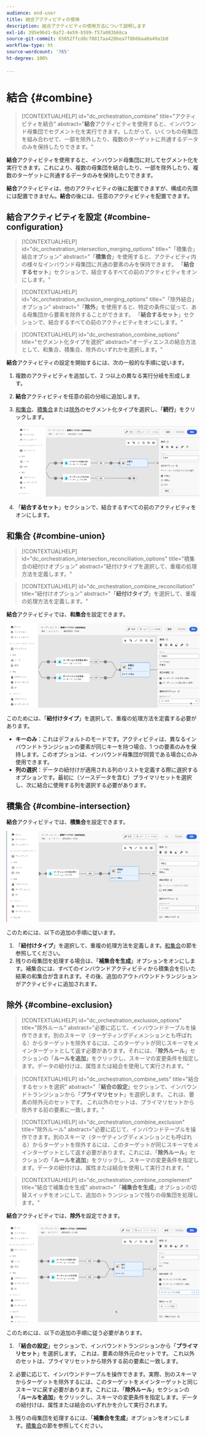 ```yaml
---
audience: end-user
title: 結合アクティビティの使用
description: 結合アクティビティの使用方法について説明します
exl-id: 395e96d1-0af2-4e59-b599-f57a083b68ca
source-git-commit: 65052ffcd8c70817aa428bea7f8b6baa0a49a1b0
workflow-type: ht
source-wordcount: '765'
ht-degree: 100%

---
```


# 結合 {#combine}

>[!CONTEXTUALHELP]
>id="dc_orchestration_combine"
>title="アクティビティを結合"
>abstract="**結合**&#x200B;アクティビティを使用すると、インバウンド母集団でセグメント化を実行できます。したがって、いくつもの母集団を組み合わせて、一部を除外したり、複数のターゲットに共通するデータのみを保持したりできます。"

**結合**&#x200B;アクティビティを使用すると、インバウンド母集団に対してセグメント化を実行できます。これにより、複数の母集団を結合したり、一部を除外したり、複数のターゲットに共通するデータのみを保持したりできます。

**結合**&#x200B;アクティビティは、他のアクティビティの後に配置できますが、構成の先頭には配置できません。**結合**&#x200B;の後には、任意のアクティビティを配置できます。

## 結合アクティビティを設定 {#combine-configuration}

>[!CONTEXTUALHELP]
>id="dc_orchestration_intersection_merging_options"
>title="「積集合」結合オプション"
>abstract="「**積集合**」を使用すると、アクティビティ内の様々なインバウンド母集団に共通の要素のみを保持できます。 「**結合するセット**」セクションで、結合するすべての前のアクティビティをオンにします。"

>[!CONTEXTUALHELP]
>id="dc_orchestration_exclusion_merging_options"
>title="「除外結合」オプション"
>abstract="「**除外**」を使用すると、特定の条件に従って、ある母集団から要素を除外することができます。 「**結合するセット**」セクションで、結合するすべての前のアクティビティをオンにします。"

>[!CONTEXTUALHELP]
>id="dc_orchestration_combine_options"
>title="セグメント化タイプを選択"
>abstract="オーディエンスの結合方法として、和集合、積集合、除外のいずれかを選択します。"

**結合**&#x200B;アクティビティの設定を開始するには、次の一般的な手順に従います。

1. 複数のアクティビティを追加して、2 つ以上の異なる実行分岐を形成します。

1. **結合**&#x200B;アクティビティを任意の前の分岐に追加します。

1. [和集合](#union)、[積集合](#intersection)または[除外](#exclusion)のセグメント化タイプを選択し、「**続行**」をクリックします。

   ![](../assets/combine.png)

1. 「**結合するセット**」セクションで、結合するすべての前のアクティビティをオンにします。

## 和集合 {#combine-union}

>[!CONTEXTUALHELP]
>id="dc_orchestration_intersection_reconciliation_options"
>title="積集合の紐付けオプション"
>abstract="紐付けタイプを選択して、重複の処理方法を定義します。"

>[!CONTEXTUALHELP]
>id="dc_orchestration_combine_reconciliation"
>title="紐付けオプション"
>abstract="「**紐付けタイプ**」を選択して、重複の処理方法を定義します。"

**結合**&#x200B;アクティビティでは、**和集合**&#x200B;を設定できます。

![](../assets/combine-union.png)

このためには、「**紐付けタイプ**」を選択して、重複の処理方法を定義する必要があります。

* **キーのみ**：これはデフォルトのモードです。アクティビティは、異なるインバウンドトランジションの要素が同じキーを持つ場合、1 つの要素のみを保持します。このオプションは、インバウンド母集団が同質である場合にのみ使用できます。
* **列の選択**：データの紐付けが適用される列のリストを定義する際に選択するオプションです。最初に（ソースデータを含む）プライマリセットを選択し、次に結合に使用する列を選択する必要があります。

## 積集合 {#combine-intersection}

**結合**&#x200B;アクティビティでは、**積集合**&#x200B;を設定できます。

![](../assets/combine-intersection.png)

このためには、以下の追加の手順に従います。

1. 「**紐付けタイプ**」を選択して、重複の処理方法を定義します。[和集合](#union)の節を参照してください。
1. 残りの母集団を処理する場合は、「**補集合を生成**」オプションをオンにします。補集合には、すべてのインバウンドアクティビティから積集合を引いた結果の和集合が含まれます。その後、追加のアウトバウンドトランジションがアクティビティに追加されます。

## 除外 {#combine-exclusion}

>[!CONTEXTUALHELP]
>id="dc_orchestration_exclusion_options"
>title="除外ルール"
>abstract="必要に応じて、インバウンドテーブルを操作できます。別のスキーマ（ターゲティングディメンションとも呼ばれる）からターゲットを除外するには、このターゲットが同じスキーマをメインターゲットとして返す必要があります。それには、「**除外ルール**」セクションの「**ルールを追加**」をクリックし、スキーマの変更条件を指定します。データの紐付けは、属性または結合を使用して実行されます。"

>[!CONTEXTUALHELP]
>id="dc_orchestration_combine_sets"
>title="結合するセットを選択"
>abstract="「**結合の設定**」セクションで、インバウンドトランジションから「**プライマリセット**」を選択します。 これは、要素の除外元のセットです。 これ以外のセットは、プライマリセットから除外する前の要素に一致します。"

>[!CONTEXTUALHELP]
>id="dc_orchestration_combine_exclusion"
>title="除外ルール"
>abstract="必要に応じて、インバウンドテーブルを操作できます。別のスキーマ（ターゲティングディメンションとも呼ばれる）からターゲットを除外するには、このターゲットが同じスキーマをメインターゲットとして返す必要があります。これには、「**除外ルール**」セクションの「**ルールを追加**」をクリックし、スキーマの変更条件を指定します。データの紐付けは、属性または結合を使用して実行されます。"

>[!CONTEXTUALHELP]
>id="dc_orchestration_combine_complement"
>title="結合で補集合を生成"
>abstract="「**補集合を生成**」オプションの切替スイッチをオンにして、追加のトランジションで残りの母集団を処理します。"

**結合**&#x200B;アクティビティでは、**除外**&#x200B;を設定できます。

![](../assets/combine-exclusion.png)

このためには、以下の追加の手順に従う必要があります。

1. 「**結合の設定**」セクションで、インバウンドトランジションから「**プライマリセット**」を選択します。 これは、要素の除外元のセットです。 これ以外のセットは、プライマリセットから除外する前の要素に一致します。

1. 必要に応じて、インバウンドテーブルを操作できます。実際、別のスキーマからターゲットを除外するには、このターゲットをメインターゲットと同じスキーマに戻す必要があります。これには、「**除外ルール**」セクションの「**ルールを追加**」をクリックし、スキーマの変更条件を指定します。データの紐付けは、属性または結合のいずれかを介して実行されます。<!-- pas compris-->
1. 残りの母集団を処理するには、「**補集合を生成**」オプションをオンにします。[積集合](#intersection)の節を参照してください。

<!--
## Examples{#combine-examples}

In the following example, we are using a **Combine** activity and we add a **union** to retrieves all the profiles of the two queries: persons between 18 and 27 years old and persons between 34 and 40 years old.

![](../assets/workflow-union-example.png)

The following example shows the **intersection** between two query activities. It is being used here to retrieve profiles who are between 18 to 27 years old and whose email address has been provided.

![](../assets/workflow-intersection-example.png)

The following **exclusion** example shows two queries configured to filter profiles who are between 18 and 27 years old and have an Adobe email domain. The profiles with an Adobe email domain are then excluded from the first set. 

![](../assets/workflow-exclusion-example.png)
-->
